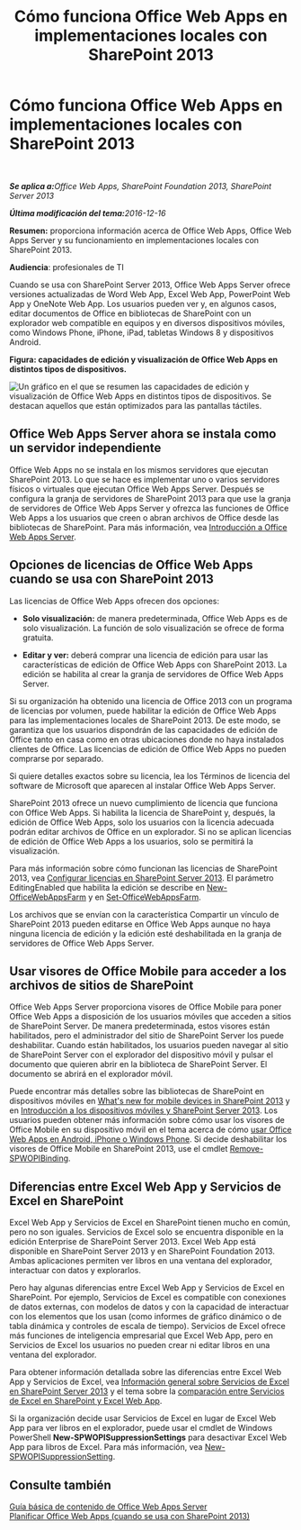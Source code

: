 ﻿---
title: Cómo funciona Office Web Apps en implementaciones locales con SharePoint 2013
TOCTitle: Office Web Apps en implementaciones locales con SharePoint 2013
ms:assetid: 8480064e-14a4-4b46-ad6b-0c836b192af2
ms:mtpsurl: https://technet.microsoft.com/es-es/library/Ff431685(v=office.15)
ms:contentKeyID: 48793531
ms.date: 01/30/2018
mtps_version: v=office.15
ms.translationtype: HT
---

# Cómo funciona Office Web Apps en implementaciones locales con SharePoint 2013

 

_<strong>Se aplica a:</strong>Office Web Apps, SharePoint Foundation 2013, SharePoint Server 2013_

_<strong>Última modificación del tema:</strong>2016-12-16_

**Resumen:** proporciona información acerca de Office Web Apps, Office Web Apps Server y su funcionamiento en implementaciones locales con SharePoint 2013.

**Audiencia**: profesionales de TI

Cuando se usa con SharePoint Server 2013, Office Web Apps Server ofrece versiones actualizadas de Word Web App, Excel Web App, PowerPoint Web App y OneNote Web App. Los usuarios pueden ver y, en algunos casos, editar documentos de Office en bibliotecas de SharePoint con un explorador web compatible en equipos y en diversos dispositivos móviles, como Windows Phone, iPhone, iPad, tabletas Windows 8 y dispositivos Android.


**Figura: capacidades de edición y visualización de Office Web Apps en distintos tipos de dispositivos.**

![Un gráfico en el que se resumen las capacidades de edición y visualización de Office Web Apps en distintos tipos de dispositivos. Se destacan aquellos que están optimizados para las pantallas táctiles.](images/Ff431685.8bf76669-f511-4e02-8ed3-d658e9e746f0(Office.15).gif "Un gráfico en el que se resumen las capacidades de edición y visualización de Office Web Apps en distintos tipos de dispositivos. Se destacan aquellos que están optimizados para las pantallas táctiles.")

## Office Web Apps Server ahora se instala como un servidor independiente

Office Web Apps no se instala en los mismos servidores que ejecutan SharePoint 2013. Lo que se hace es implementar uno o varios servidores físicos o virtuales que ejecutan Office Web Apps Server. Después se configura la granja de servidores de SharePoint 2013 para que use la granja de servidores de Office Web Apps Server y ofrezca las funciones de Office Web Apps a los usuarios que creen o abran archivos de Office desde las bibliotecas de SharePoint. Para más información, vea [Introducción a Office Web Apps Server](office-web-apps-server-overview.md).

## Opciones de licencias de Office Web Apps cuando se usa con SharePoint 2013

Las licencias de Office Web Apps ofrecen dos opciones:

  - **Solo visualización:** de manera predeterminada, Office Web Apps es de solo visualización. La función de solo visualización se ofrece de forma gratuita.

  - **Editar y ver:** deberá comprar una licencia de edición para usar las características de edición de Office Web Apps con SharePoint 2013. La edición se habilita al crear la granja de servidores de Office Web Apps Server.

Si su organización ha obtenido una licencia de Office 2013 con un programa de licencias por volumen, puede habilitar la edición de Office Web Apps para las implementaciones locales de SharePoint 2013. De este modo, se garantiza que los usuarios dispondrán de las capacidades de edición de Office tanto en casa como en otras ubicaciones donde no haya instalados clientes de Office. Las licencias de edición de Office Web Apps no pueden comprarse por separado.

Si quiere detalles exactos sobre su licencia, lea los Términos de licencia del software de Microsoft que aparecen al instalar Office Web Apps Server.

SharePoint 2013 ofrece un nuevo cumplimiento de licencia que funciona con Office Web Apps. Si habilita la licencia de SharePoint y, después, la edición de Office Web Apps, solo los usuarios con la licencia adecuada podrán editar archivos de Office en un explorador. Si no se aplican licencias de edición de Office Web Apps a los usuarios, solo se permitirá la visualización.

Para más información sobre cómo funcionan las licencias de SharePoint 2013, vea [Configurar licencias en SharePoint Server 2013](https://technet.microsoft.com/es-es/library/jj219627\(v=office.15\)). El parámetro EditingEnabled que habilita la edición se describe en [New-OfficeWebAppsFarm](https://docs.microsoft.com/en-us/powershell/module/officewebapps/new-officewebappsfarm?view=officewebapps-ps) y en [Set-OfficeWebAppsFarm](https://docs.microsoft.com/en-us/powershell/module/officewebapps/set-officewebappsfarm?view=officewebapps-ps).

Los archivos que se envían con la característica Compartir un vínculo de SharePoint 2013 pueden editarse en Office Web Apps aunque no haya ninguna licencia de edición y la edición esté deshabilitada en la granja de servidores de Office Web Apps Server.

## Usar visores de Office Mobile para acceder a los archivos de sitios de SharePoint

Office Web Apps Server proporciona visores de Office Mobile para poner Office Web Apps a disposición de los usuarios móviles que acceden a sitios de SharePoint Server. De manera predeterminada, estos visores están habilitados, pero el administrador del sitio de SharePoint Server los puede deshabilitar. Cuando están habilitados, los usuarios pueden navegar al sitio de SharePoint Server con el explorador del dispositivo móvil y pulsar el documento que quieren abrir en la biblioteca de SharePoint Server. El documento se abrirá en el explorador móvil.

Puede encontrar más detalles sobre las bibliotecas de SharePoint en dispositivos móviles en [What's new for mobile devices in SharePoint 2013](https://technet.microsoft.com/es-es/library/fp161352\(v=office.15\)) y en [Introducción a los dispositivos móviles y SharePoint Server 2013](https://technet.microsoft.com/es-es/library/fp161351\(v=office.15\)). Los usuarios pueden obtener más información sobre cómo usar los visores de Office Mobile en su dispositivo móvil en el tema acerca de cómo [usar Office Web Apps en Android, iPhone o Windows Phone](http://office.microsoft.com/es-es/web-apps-help/usar-office-web-apps-en-android-iphone-o-windows-phone-ha010389583.aspx). Si decide deshabilitar los visores de Office Mobile en SharePoint 2013, use el cmdlet [Remove-SPWOPIBinding](https://docs.microsoft.com/en-us/powershell/module/sharepoint-server/Remove-SPWOPIBinding?view=sharepoint-ps).

## Diferencias entre Excel Web App y Servicios de Excel en SharePoint

Excel Web App y Servicios de Excel en SharePoint tienen mucho en común, pero no son iguales. Servicios de Excel solo se encuentra disponible en la edición Enterprise de SharePoint Server 2013. Excel Web App está disponible en SharePoint Server 2013 y en SharePoint Foundation 2013. Ambas aplicaciones permiten ver libros en una ventana del explorador, interactuar con datos y explorarlos.

Pero hay algunas diferencias entre Excel Web App y Servicios de Excel en SharePoint. Por ejemplo, Servicios de Excel es compatible con conexiones de datos externas, con modelos de datos y con la capacidad de interactuar con los elementos que los usan (como informes de gráfico dinámico o de tabla dinámica y controles de escala de tiempo). Servicios de Excel ofrece más funciones de inteligencia empresarial que Excel Web App, pero en Servicios de Excel los usuarios no pueden crear ni editar libros en una ventana del explorador.

Para obtener información detallada sobre las diferencias entre Excel Web App y Servicios de Excel, vea [Información general sobre Servicios de Excel en SharePoint Server 2013](https://technet.microsoft.com/es-es/library/ee424405\(v=office.15\)) y el tema sobre la [comparación entre Servicios de Excel en SharePoint y Excel Web App](http://office.microsoft.com/es-es/comparing-excel-services-in-sharepoint-to-excel-web-app-ha102832426.aspx).

Si la organización decide usar Servicios de Excel en lugar de Excel Web App para ver libros en el explorador, puede usar el cmdlet de Windows PowerShell **New-SPWOPISuppressionSettings** para desactivar Excel Web App para libros de Excel. Para más información, vea [New-SPWOPISuppressionSetting](https://docs.microsoft.com/en-us/powershell/module/sharepoint-server/New-SPWOPISuppressionSetting?view=sharepoint-ps).

## Consulte también


[Guía básica de contenido de Office Web Apps Server](content-roadmap-for-office-web-apps-server.md)  
[Planificar Office Web Apps (cuando se usa con SharePoint 2013)](plan-office-web-apps-used-with-sharepoint-2013.md)  
  

[](plan-office-web-apps-used-with-sharepoint-2013.md)


